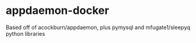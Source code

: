 # appdaemon-docker

Based off of acockburn/appdaemon, plus pymysql and mfugate1/sleepyq python libraries